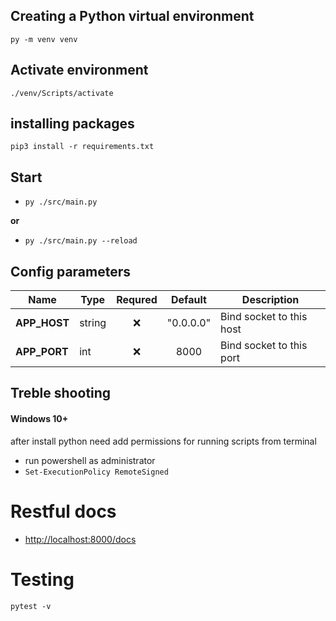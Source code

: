 ## Creating a Python virtual environment
`py -m venv venv`
## Activate environment
`./venv/Scripts/activate`

## installing packages
`pip3 install -r requirements.txt`

## Start
* `py ./src/main.py`

**or**

* `py ./src/main.py --reload`

## Config parameters
| Name                                          | Type            | Requred | Default            |Description                                                                                    |
| --------------------------------------------- | --------------- | :------: | :------: | ---------------------------------------------------------------------------------------------- |
| **APP_HOST**                                  | string      | ❌ |  "0.0.0.0" | Bind socket to this host
| **APP_PORT**                                  | int         | ❌ |    8000    | Bind socket to this port


## Treble shooting
#### Windows 10+
after install python need add permissions for running scripts from terminal

- run powershell as administrator
- `Set-ExecutionPolicy RemoteSigned`

# Restful docs
* [http://localhost:8000/docs](http://localhost:8000/docs)

# Testing
  `pytest -v`